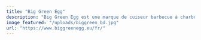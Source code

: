 ```yaml
---
title: "Big Green Egg"
description: "Big Green Egg est une marque de cuiseur barbecue à charbon de bois en céramique. L'Oeuf est un appareil de cuisson polyvalent capable de servir de gril , de four ou de fumoir."
image_featured: "/uploads/biggreen_bd.jpg"
url: "https://www.biggreenegg.eu/fr/"
---
```

